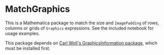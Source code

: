 # MatchGraphics

This is a Mathematica package to match the size and `ImagePadding` of rows, columns or grids of `Graphics` expressions. See the included notebook for usage examples.

This package depends on [Carl Woll's GraphicsInformation package](https://github.com/carlwoll/GraphicsInformation/), which must be installed first.